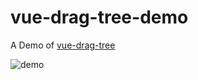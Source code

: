 # vue-drag-tree-demo

A Demo of [vue-drag-tree](https://github.com/shuiRong/vue-drag-tree)



![demo](static/preview.gif)
